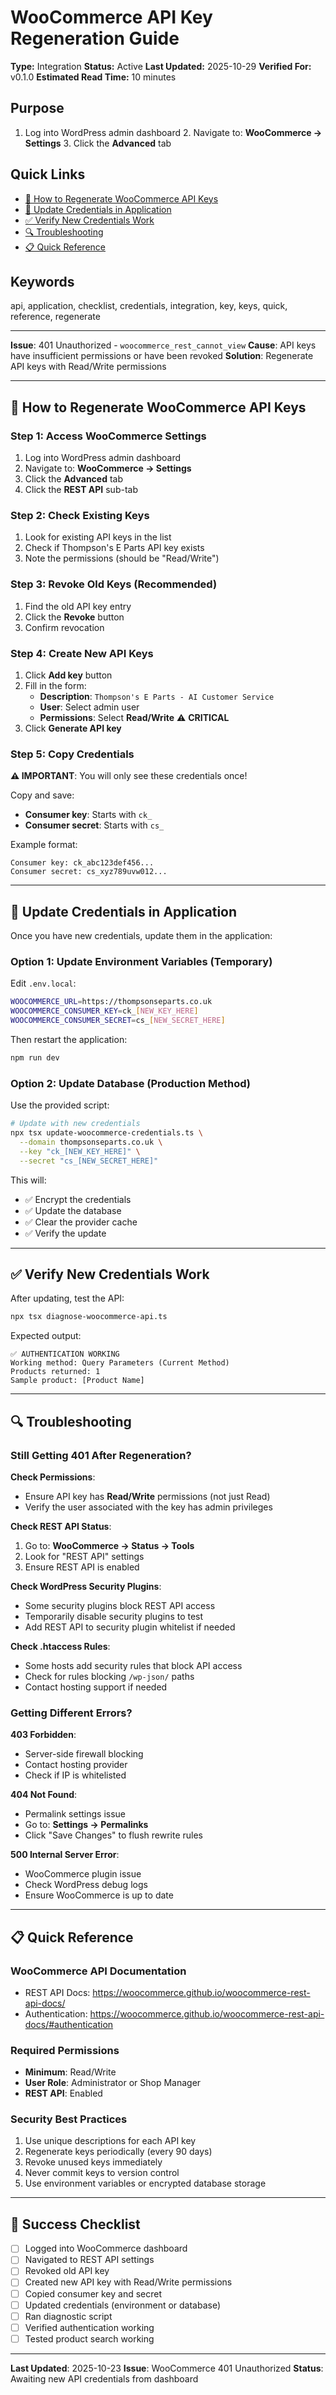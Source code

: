 # WooCommerce API Key Regeneration Guide

**Type:** Integration
**Status:** Active
**Last Updated:** 2025-10-29
**Verified For:** v0.1.0
**Estimated Read Time:** 10 minutes

## Purpose
1. Log into WordPress admin dashboard 2. Navigate to: **WooCommerce → Settings** 3. Click the **Advanced** tab

## Quick Links
- [🔐 How to Regenerate WooCommerce API Keys](#-how-to-regenerate-woocommerce-api-keys)
- [🔄 Update Credentials in Application](#-update-credentials-in-application)
- [✅ Verify New Credentials Work](#-verify-new-credentials-work)
- [🔍 Troubleshooting](#-troubleshooting)
- [📋 Quick Reference](#-quick-reference)

## Keywords
api, application, checklist, credentials, integration, key, keys, quick, reference, regenerate

---


**Issue**: 401 Unauthorized - `woocommerce_rest_cannot_view`
**Cause**: API keys have insufficient permissions or have been revoked
**Solution**: Regenerate API keys with Read/Write permissions

---

## 🔐 How to Regenerate WooCommerce API Keys

### Step 1: Access WooCommerce Settings

1. Log into WordPress admin dashboard
2. Navigate to: **WooCommerce → Settings**
3. Click the **Advanced** tab
4. Click the **REST API** sub-tab

### Step 2: Check Existing Keys

1. Look for existing API keys in the list
2. Check if Thompson's E Parts API key exists
3. Note the permissions (should be "Read/Write")

### Step 3: Revoke Old Keys (Recommended)

1. Find the old API key entry
2. Click the **Revoke** button
3. Confirm revocation

### Step 4: Create New API Keys

1. Click **Add key** button
2. Fill in the form:
   - **Description**: `Thompson's E Parts - AI Customer Service`
   - **User**: Select admin user
   - **Permissions**: Select **Read/Write** ⚠️ **CRITICAL**
3. Click **Generate API key**

### Step 5: Copy Credentials

**⚠️ IMPORTANT**: You will only see these credentials once!

Copy and save:
- **Consumer key**: Starts with `ck_`
- **Consumer secret**: Starts with `cs_`

Example format:
```
Consumer key: ck_abc123def456...
Consumer secret: cs_xyz789uvw012...
```

---

## 🔄 Update Credentials in Application

Once you have new credentials, update them in the application:

### Option 1: Update Environment Variables (Temporary)

Edit `.env.local`:

```bash
WOOCOMMERCE_URL=https://thompsonseparts.co.uk
WOOCOMMERCE_CONSUMER_KEY=ck_[NEW_KEY_HERE]
WOOCOMMERCE_CONSUMER_SECRET=cs_[NEW_SECRET_HERE]
```

Then restart the application:
```bash
npm run dev
```

### Option 2: Update Database (Production Method)

Use the provided script:

```bash
# Update with new credentials
npx tsx update-woocommerce-credentials.ts \
  --domain thompsonseparts.co.uk \
  --key "ck_[NEW_KEY_HERE]" \
  --secret "cs_[NEW_SECRET_HERE]"
```

This will:
- ✅ Encrypt the credentials
- ✅ Update the database
- ✅ Clear the provider cache
- ✅ Verify the update

---

## ✅ Verify New Credentials Work

After updating, test the API:

```bash
npx tsx diagnose-woocommerce-api.ts
```

Expected output:
```
✅ AUTHENTICATION WORKING
Working method: Query Parameters (Current Method)
Products returned: 1
Sample product: [Product Name]
```

---

## 🔍 Troubleshooting

### Still Getting 401 After Regeneration?

**Check Permissions**:
- Ensure API key has **Read/Write** permissions (not just Read)
- Verify the user associated with the key has admin privileges

**Check REST API Status**:
1. Go to: **WooCommerce → Status → Tools**
2. Look for "REST API" settings
3. Ensure REST API is enabled

**Check WordPress Security Plugins**:
- Some security plugins block REST API access
- Temporarily disable security plugins to test
- Add REST API to security plugin whitelist if needed

**Check .htaccess Rules**:
- Some hosts add security rules that block API access
- Check for rules blocking `/wp-json/` paths
- Contact hosting support if needed

### Getting Different Errors?

**403 Forbidden**:
- Server-side firewall blocking
- Contact hosting provider
- Check if IP is whitelisted

**404 Not Found**:
- Permalink settings issue
- Go to: **Settings → Permalinks**
- Click "Save Changes" to flush rewrite rules

**500 Internal Server Error**:
- WooCommerce plugin issue
- Check WordPress debug logs
- Ensure WooCommerce is up to date

---

## 📋 Quick Reference

### WooCommerce API Documentation
- REST API Docs: https://woocommerce.github.io/woocommerce-rest-api-docs/
- Authentication: https://woocommerce.github.io/woocommerce-rest-api-docs/#authentication

### Required Permissions
- **Minimum**: Read/Write
- **User Role**: Administrator or Shop Manager
- **REST API**: Enabled

### Security Best Practices
1. Use unique descriptions for each API key
2. Regenerate keys periodically (every 90 days)
3. Revoke unused keys immediately
4. Never commit keys to version control
5. Use environment variables or encrypted database storage

---

## 🎯 Success Checklist

- [ ] Logged into WooCommerce dashboard
- [ ] Navigated to REST API settings
- [ ] Revoked old API key
- [ ] Created new API key with Read/Write permissions
- [ ] Copied consumer key and secret
- [ ] Updated credentials (environment or database)
- [ ] Ran diagnostic script
- [ ] Verified authentication working
- [ ] Tested product search working

---

**Last Updated**: 2025-10-23
**Issue**: WooCommerce 401 Unauthorized
**Status**: Awaiting new API credentials from dashboard
